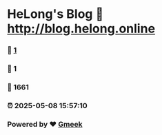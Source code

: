 # HeLong's Blog :link: http://blog.helong.online 
### :page_facing_up: [1](http://blog.helong.online/tag.html) 
### :speech_balloon: 1 
### :hibiscus: 1661 
### :alarm_clock: 2025-05-08 15:57:10 
### Powered by :heart: [Gmeek](https://github.com/Meekdai/Gmeek)
